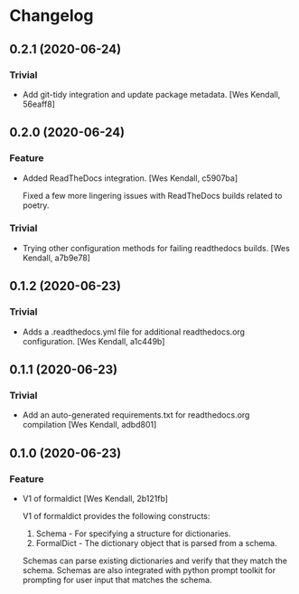 # Changelog
## 0.2.1 (2020-06-24)
### Trivial
  - Add git-tidy integration and update package metadata. [Wes Kendall, 56eaff8]

## 0.2.0 (2020-06-24)
### Feature
  - Added ReadTheDocs integration. [Wes Kendall, c5907ba]

    Fixed a few more lingering issues with ReadTheDocs builds related to
    poetry.
### Trivial
  - Trying other configuration methods for failing readthedocs builds. [Wes Kendall, a7b9e78]

## 0.1.2 (2020-06-23)
### Trivial
  - Adds a .readthedocs.yml file for additional readthedocs.org configuration. [Wes Kendall, a1c449b]

## 0.1.1 (2020-06-23)
### Trivial
  - Add an auto-generated requirements.txt for readthedocs.org compilation [Wes Kendall, adbd801]

## 0.1.0 (2020-06-23)
### Feature
  - V1 of formaldict [Wes Kendall, 2b121fb]

    V1 of formaldict provides the following constructs:
    1. Schema - For specifying a structure for dictionaries.
    2. FormalDict - The dictionary object that is parsed from a schema.

    Schemas can parse existing dictionaries and verify that they match
    the schema. Schemas are also integrated with python prompt toolkit
    for prompting for user input that matches the schema.

